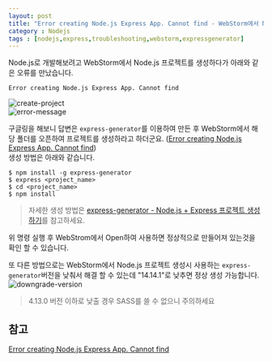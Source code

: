```yaml
---
layout: post
title: "Error creating Node.js Express App. Cannot find - WebStorm에서 Node.js프로젝트 생성시 오류"
category : Nodejs
tags : [nodejs,express,troubleshooting,webstorm,expressgenerator]
---
```

Node.js로 개발해보려고 WebStorm에서 Node.js 프로젝트를 생성하다가 아래와 같은 오류를 만났습니다.

```text
Error creating Node.js Express App. Cannot find 
```
![create-project](/assets/img/nodejs/error-creating-node_js-express_app-cannot_find/1.png)      
![error-message](/assets/img/nodejs/error-creating-node_js-express_app-cannot_find/2.png)     

구글링을 해보니 답변은 `express-generator`를 이용하여 만든 후 WebStorm에서 해당 폴더를 오픈하여 프로젝트를 생성하라고 하더군요. ([Error creating Node.js Express App. Cannot find](https://stackoverflow.com/questions/43125932/error-creating-node-js-express-app-cannot-find))       
생성 방법은 아래와 같습니다.    

```console
$ npm install -g express-generator
$ express <project_name>
$ cd <project_name>
$ npm install
```
> 자세한 생성 방법은 [express-generator - Node.js + Express 프로젝트 생성하기](/nodejs/2017/09/07/express-generator/)를 참고하세요.      

위 명령 실행 후 WebStrom에서 Open하여 사용하면 정상적으로 만들어져 있는것을 확인 할 수 있습니다.   

또 다른 방법으로는 WebStorm에서 Node.js 프로젝트 생성시 사용하는 `express-generator`버전을 낮춰서 해결 할 수 있는데 "14.14.1"로 낮추면 정상 생성 가능합니다.    
![downgrade-version](/assets/img/nodejs/error-creating-node_js-express_app-cannot_find/3.png)      

> 4.13.0 버전 이하로 낮출 경우 SASS를 쓸 수 없으니 주의하세요 

참고
----
[Error creating Node.js Express App. Cannot find](https://stackoverflow.com/questions/43125932/error-creating-node-js-express-app-cannot-find)




